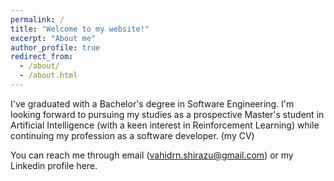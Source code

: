 ```yaml
---
permalink: /
title: "Welcome to my website!"
excerpt: "About me"
author_profile: true
redirect_from: 
  - /about/
  - /about.html
---
```


I've graduated with a Bachelor's degree in Software Engineering. I'm looking forward to pursuing my studies as a prospective Master's student in Artificial Intelligence (with a keen interest in Reinforcement Learning) while continuing my profession as a software developer. (my CV)

You can reach me through email (vahidrn.shirazu@gmail.com) or my Linkedin profile here.
